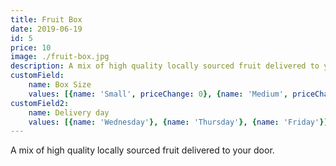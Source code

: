 ```yaml
---
title: Fruit Box
date: 2019-06-19
id: 5
price: 10
image: ./fruit-box.jpg
description: A mix of high quality locally sourced fruit delivered to your door.
customField: 
    name: Box Size
    values: [{name: 'Small', priceChange: 0}, {name: 'Medium', priceChange: 10}, {name: 'Large', priceChange: 20.00}]
customField2: 
    name: Delivery day
    values: [{name: 'Wednesday'}, {name: 'Thursday'}, {name: 'Friday'}]
---
```


A mix of high quality locally sourced fruit delivered to your door.